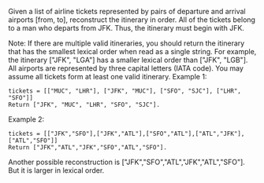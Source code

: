 Given a list of airline tickets represented by pairs of departure and arrival airports [from, to],
reconstruct the itinerary in order. All of the tickets belong to a man who departs from JFK. Thus,
the itinerary must begin with JFK.

Note:
If there are multiple valid itineraries, you should return the itinerary that has the smallest
lexical order when read as a single string. For example, the itinerary ["JFK", "LGA"] has a smaller
lexical order than ["JFK", "LGB"].
All airports are represented by three capital letters (IATA code).
You may assume all tickets form at least one valid itinerary.
Example 1:
```
tickets = [["MUC", "LHR"], ["JFK", "MUC"], ["SFO", "SJC"], ["LHR", "SFO"]]
Return ["JFK", "MUC", "LHR", "SFO", "SJC"].
```
Example 2:
```
tickets = [["JFK","SFO"],["JFK","ATL"],["SFO","ATL"],["ATL","JFK"],["ATL","SFO"]]
Return ["JFK","ATL","JFK","SFO","ATL","SFO"].
```
Another possible reconstruction is ["JFK","SFO","ATL","JFK","ATL","SFO"]. But it is larger in
lexical order.
